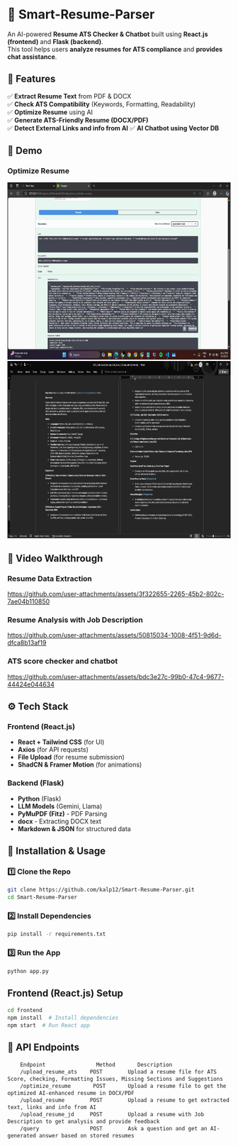 # 🚀 Smart-Resume-Parser

An AI-powered **Resume ATS Checker & Chatbot** built using **React.js (frontend)** and **Flask (backend)**.  
This tool helps users **analyze resumes for ATS compliance** and **provides chat assistance**.

## 📝 Features
✅ **Extract Resume Text** from PDF & DOCX  
✅ **Check ATS Compatibility** (Keywords, Formatting, Readability)  
✅ **Optimize Resume** using AI  
✅ **Generate ATS-Friendly Resume (DOCX/PDF)**  
✅ **Detect External Links and info from AI**
✅ **AI Chatbot using Vector DB**  

## 📸 Demo

### Optimize Resume
<img src="./assets/optimize_resume_1.png" alt="Preview" width="600" height="400">
<img src="./assets/optimize_resume_2.png" alt="Preview" width="600" height="400">

## 🎥 Video Walkthrough

### Resume Data Extraction
https://github.com/user-attachments/assets/3f322655-2265-45b2-802c-7ae04b110850

### Resume Analysis with Job Description
https://github.com/user-attachments/assets/50815034-1008-4f51-9d6d-dfca8b13af19

### ATS score checker and chatbot
https://github.com/user-attachments/assets/bdc3e27c-99b0-47c4-9677-44424e044634

## ⚙️ Tech Stack
### **Frontend (React.js)**
- **React + Tailwind CSS** (for UI)  
- **Axios** (for API requests)  
- **File Upload** (for resume submission)  
- **ShadCN & Framer Motion** (for animations)
  
### **Backend (Flask)**
- **Python** (Flask)
- **LLM Models** (Gemini, Llama)
- **PyMuPDF (Fitz)** - PDF Parsing
- **docx** - Extracting DOCX text
- **Markdown & JSON** for structured data

## 🚀 Installation & Usage
### 1️⃣ Clone the Repo  
```bash
git clone https://github.com/kalp12/Smart-Resume-Parser.git
cd Smart-Resume-Parser
```

### 2️⃣ Install Dependencies
```bash
pip install -r requirements.txt
```
### 3️⃣ Run the App
```bash
python app.py
```

## Frontend (React.js) Setup
```bash
cd frontend
npm install  # Install dependencies
npm start  # Run React app
```

## 📂 API Endpoints
```plaintext
    Endpoint	            Method	     Description
    /upload_resume_ats	  POST	      Upload a resume file for ATS Score, checking, Formatting Issues, Missing Sections and Suggestions
    /optimize_resume	   POST	      Upload a resume file to get the optimized AI-enhanced resume in DOCX/PDF
    ​/upload_resume        POST        Upload a resume to get extracted text, links and info from AI
    ​/upload_resume_jd     POST        Upload a resume with Job Description to get analysis and provide feedback 
    ​/query                POST        Ask a question and get an AI-generated answer based on stored resumes
